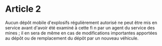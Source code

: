 # Article 2

Aucun dépôt mobile d'explosifs régulièrement autorisé ne peut être mis en service avant d'avoir été examiné à cette fi n par un agent du service des mines ; il en sera de même en cas de modifications importantes apportées au dépôt ou de remplacement du dépôt par un nouveau véhicule.
